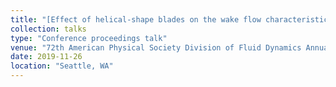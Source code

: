 ```yaml
---
title: "[Effect of helical-shape blades on the wake flow characteristics of vertical axis wind turbines](https://ui.adsabs.harvard.edu/abs/2019APS..DFDQ14009X/abstract)"
collection: talks
type: "Conference proceedings talk"
venue: "72th American Physical Society Division of Fluid Dynamics Annual Meeting"
date: 2019-11-26
location: "Seattle, WA"
---
```

